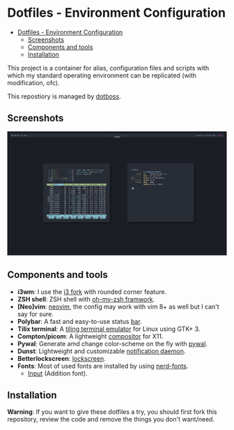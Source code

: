# Dotfiles - Environment Configuration

- [Dotfiles - Environment Configuration](#dotfiles---environment-configuration)
  - [Screenshots](#screenshots)
  - [Components and tools](#components-and-tools)
  - [Installation](#installation)

This project is a container for alias, configuration files and scripts with
which my standard operating environment can be replicated (with modification, ofc).

This repostiory is managed by [dotboss](https://github.com/ntk148v/dotboss).

## Screenshots

![](./screenshots/screenshot.png)

## Components and tools

- **i3wm**: I use the [i3 fork](https://github.com/ntk148v/i3) with rounded corner feature.
- **ZSH shell**: ZSH shell with [oh-my-zsh framwork](https://github.com/ohmyzsh/ohmyzsh).
- **[Neo]vim**: [neovim](https://github.com/neovim/neovim), the config may work with vim 8+ as well but I can't say for sure.
- **Polybar**: A fast and easy-to-use status [bar](https://github.com/polybar/polybar).
- **Tilix terminal**: A [tiling terminal emulator](https://github.com/gnunn1/tilix) for Linux using GTK+ 3.
- **Compton/picom**: A lightweight [compositor](https://github.com/yshui/picom) for X11.
- **Pywal**: Generate amd change color-scheme on the fly with [pywal](https://github.com/dylanaraps/pywal).
- **Dunst**: Lightweight and customizable [notification daemon](https://github.com/dunst-project/dunst).
- **Betterlockscreen**: [lockscreen](https://github.com/pavanjadhaw/betterlockscreen).
- **Fonts**: Most of used fonts are installed by using [nerd-fonts](https://github.com/ryanoasis/nerd-fonts).
  - [Input](https://input.fontbureau.com/) (Addition font).

## Installation

**Warning**: If you want to give these dotfiles a try, you should first fork this repository, review the code and remove the things you don't want/need.
